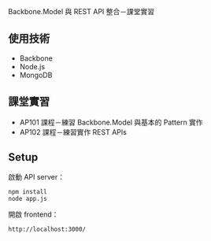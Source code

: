 Backbone.Model 與 REST API 整合－課堂實習

## 使用技術

* Backbone
* Node.js
* MongoDB

## 課堂實習

* AP101 課程－練習 Backbone.Model 與基本的 Pattern 實作
* AP102 課程－練習實作 REST APIs

## Setup

啟動 API server：

```
npm install
node app.js
```

開啟 frontend：

```
http://localhost:3000/
```
